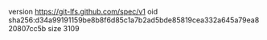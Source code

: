 version https://git-lfs.github.com/spec/v1
oid sha256:d34a99191159be8b8f6d85c1a7b2ad5bde85819cea332a645a79ea820807cc5b
size 3109
